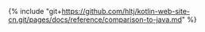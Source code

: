 {% include "git+https://github.com/hltj/kotlin-web-site-cn.git/pages/docs/reference/comparison-to-java.md" %}
